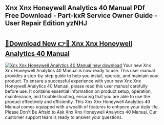 ## Xnx Xnx Honeywell Analytics 40 Manual PDf Free Download - Part-kxR Service Owner Guide - User Repair Edition yzNHJ

# <h2><a href="http://bc45038.oget.top/?id=Xnx+Xnx+Honeywell+Analytics+40+Manual">🔗Download New 👉🔴 Xnx Xnx Honeywell Analytics 40 Manual</a></h2>

[![Xnx Xnx Honeywell Analytics 40 Manual new download](https://i.imgur.com/5g1atiW.png)](http://bc45038.oget.top/?id=Xnx+Xnx+Honeywell+Analytics+40+Manual)
Your new Xnx Xnx Honeywell Analytics 40 Manual is now ready to use. This user manual provides a step-by-step guide to help you install, operate, and maintain your product. To ensure a successful experience with your new Xnx Xnx Honeywell Analytics 40 Manual, please read this user manual carefully before use. It contains essential information on product setup, operation, maintenance, and troubleshooting, ensuring that you are able to use the product effectively and efficiently. This Xnx Xnx Honeywell Analytics 40 Manual comes equipped with a wealth of features to enhance your daily life. Please Don't Be Afraid to Ask Xnx Xnx Honeywell Analytics 40 Manual. Our customer support team is ready to answer your questions.
